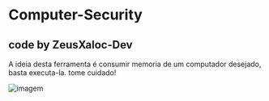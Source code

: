 # Computer-Security
## code by ZeusXaloc-Dev
A ideia desta ferramenta é consumir memoria de um computador desejado, basta executa-la. tome cuidado!

![imagem](https://github.com/ZeusXaloc-Dev/Computer-Security/blob/main/virus-pc_dev.jpg)

